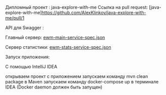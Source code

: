 Дипломный проект : java-explore-with-me
Ссылка на pull request: [java-explore-with-me]https://github.com/AlexKlinkov/java-explore-with-me/pull/1

API для Swagger :

Главный сервер: [ewm-main-service-spec.json](https://github.com/AlexKlinkov/java-explore-with-me/blob/main/ewm-main-service-spec.json)

Сервер статистики: [ewm-stats-service-spec.json](https://github.com/AlexKlinkov/java-explore-with-me/blob/main/ewm-stats-service-spec.json)

Запуск приложения:

С помощью IntelliJ IDEA

открываем проект с приложением
запускаем команду mvn clean package в Maven
запускаем команду docker-compose up в терминале IDEA (Docker daemon должен быть запущен)
